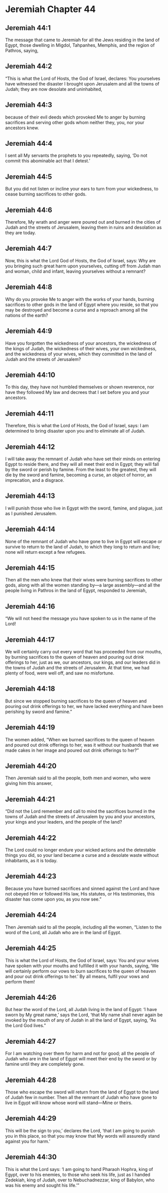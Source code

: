 # Jeremiah Chapter 44

## Jeremiah 44:1
The message that came to Jeremiah for all the Jews residing in the land of Egypt, those dwelling in Migdol, Tahpanhes, Memphis, and the region of Pathros, saying,

## Jeremiah 44:2
“This is what the Lord of Hosts, the God of Israel, declares: You yourselves have witnessed the disaster I brought upon Jerusalem and all the towns of Judah; they are now desolate and uninhabited,

## Jeremiah 44:3
because of their evil deeds which provoked Me to anger by burning sacrifices and serving other gods whom neither they, you, nor your ancestors knew.

## Jeremiah 44:4
I sent all My servants the prophets to you repeatedly, saying, ‘Do not commit this abominable act that I detest.’

## Jeremiah 44:5
But you did not listen or incline your ears to turn from your wickedness, to cease burning sacrifices to other gods.

## Jeremiah 44:6
Therefore, My wrath and anger were poured out and burned in the cities of Judah and the streets of Jerusalem, leaving them in ruins and desolation as they are today.

## Jeremiah 44:7
Now, this is what the Lord God of Hosts, the God of Israel, says: Why are you bringing such great harm upon yourselves, cutting off from Judah man and woman, child and infant, leaving yourselves without a remnant?

## Jeremiah 44:8
Why do you provoke Me to anger with the works of your hands, burning sacrifices to other gods in the land of Egypt where you reside, so that you may be destroyed and become a curse and a reproach among all the nations of the earth?

## Jeremiah 44:9
Have you forgotten the wickedness of your ancestors, the wickedness of the kings of Judah, the wickedness of their wives, your own wickedness, and the wickedness of your wives, which they committed in the land of Judah and the streets of Jerusalem?

## Jeremiah 44:10
To this day, they have not humbled themselves or shown reverence, nor have they followed My law and decrees that I set before you and your ancestors.

## Jeremiah 44:11
Therefore, this is what the Lord of Hosts, the God of Israel, says: I am determined to bring disaster upon you and to eliminate all of Judah.

## Jeremiah 44:12
I will take away the remnant of Judah who have set their minds on entering Egypt to reside there, and they will all meet their end in Egypt; they will fall by the sword or perish by famine. From the least to the greatest, they will die by the sword and famine, becoming a curse, an object of horror, an imprecation, and a disgrace.

## Jeremiah 44:13
I will punish those who live in Egypt with the sword, famine, and plague, just as I punished Jerusalem.

## Jeremiah 44:14
None of the remnant of Judah who have gone to live in Egypt will escape or survive to return to the land of Judah, to which they long to return and live; none will return except a few refugees.

## Jeremiah 44:15
Then all the men who knew that their wives were burning sacrifices to other gods, along with all the women standing by—a large assembly—and all the people living in Pathros in the land of Egypt, responded to Jeremiah,

## Jeremiah 44:16
“We will not heed the message you have spoken to us in the name of the Lord!

## Jeremiah 44:17
We will certainly carry out every word that has proceeded from our mouths, by burning sacrifices to the queen of heaven and pouring out drink offerings to her, just as we, our ancestors, our kings, and our leaders did in the towns of Judah and the streets of Jerusalem. At that time, we had plenty of food, were well off, and saw no misfortune.

## Jeremiah 44:18
But since we stopped burning sacrifices to the queen of heaven and pouring out drink offerings to her, we have lacked everything and have been perishing by sword and famine.”

## Jeremiah 44:19
The women added, “When we burned sacrifices to the queen of heaven and poured out drink offerings to her, was it without our husbands that we made cakes in her image and poured out drink offerings to her?”

## Jeremiah 44:20
Then Jeremiah said to all the people, both men and women, who were giving him this answer,

## Jeremiah 44:21
“Did not the Lord remember and call to mind the sacrifices burned in the towns of Judah and the streets of Jerusalem by you and your ancestors, your kings and your leaders, and the people of the land?

## Jeremiah 44:22
The Lord could no longer endure your wicked actions and the detestable things you did, so your land became a curse and a desolate waste without inhabitants, as it is today.

## Jeremiah 44:23
Because you have burned sacrifices and sinned against the Lord and have not obeyed Him or followed His law, His statutes, or His testimonies, this disaster has come upon you, as you now see.”

## Jeremiah 44:24
Then Jeremiah said to all the people, including all the women, “Listen to the word of the Lord, all Judah who are in the land of Egypt.

## Jeremiah 44:25
This is what the Lord of Hosts, the God of Israel, says: You and your wives have spoken with your mouths and fulfilled it with your hands, saying, ‘We will certainly perform our vows to burn sacrifices to the queen of heaven and pour out drink offerings to her.’ By all means, fulfil your vows and perform them!

## Jeremiah 44:26
But hear the word of the Lord, all Judah living in the land of Egypt: ‘I have sworn by My great name,’ says the Lord, ‘that My name shall never again be invoked by the mouth of any of Judah in all the land of Egypt, saying, “As the Lord God lives.”

## Jeremiah 44:27
For I am watching over them for harm and not for good; all the people of Judah who are in the land of Egypt will meet their end by the sword or by famine until they are completely gone.

## Jeremiah 44:28
Those who escape the sword will return from the land of Egypt to the land of Judah few in number. Then all the remnant of Judah who have gone to live in Egypt will know whose word will stand—Mine or theirs.

## Jeremiah 44:29
This will be the sign to you,’ declares the Lord, ‘that I am going to punish you in this place, so that you may know that My words will assuredly stand against you for harm.’

## Jeremiah 44:30
This is what the Lord says: ‘I am going to hand Pharaoh Hophra, king of Egypt, over to his enemies, to those who seek his life, just as I handed Zedekiah, king of Judah, over to Nebuchadnezzar, king of Babylon, who was his enemy and sought his life.’”
